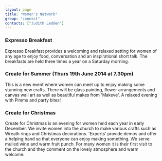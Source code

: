 ```yaml
---
layout: page
title: "Women's Network"
group: "connect"
contacts: ["Judith Ledden"]
---
```



### Expresso Breakfast
Expresso Breakfast provides a welcoming and relaxed setting for women of any age to enjoy food, conversation and an inspirational short talk.  The breakfasts are held three times a year on a Saturday morning.

### Create for Summer (Thurs 19th June 2014 at 7.30pm)
This is a new event where women can meet up to enjoy making some stunning new crafts.  There will be glass painting, flower arrangements and canvas wall art as well as beautiful makes from 'Makeve'. A relaxed evening with Pimms and party bites!


### Create for Christmas
Create for Christmas is an evening for women held each year in early December.  We invite women into the church to make various crafts such as Wreath rings and Christmas decorations. 'Experts' provide demos and offer a helping hand so that everyone can enjoy making something. We serve mulled wine and warm fruit punch.  For many women it is their first visit to the church and they comment on the lovely atmosphere and warm welcome.